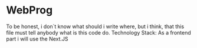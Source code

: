 # WebProg
To be honest, i don`t know what should i write where, but i think, that this file must tell anybody what is this code do.
Technology Stack:
As a frontend part i will use the Next.JS

